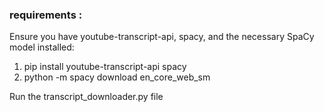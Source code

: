 <h3>requirements : </h3>
Ensure you have youtube-transcript-api, spacy, and the necessary SpaCy model installed: <br>
<ol>
  <li>pip install youtube-transcript-api spacy</li>
  <li>python -m spacy download en_core_web_sm</li>
</ol>
Run the transcript_downloader.py file
